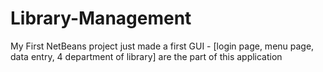 # Library-Management

My First NetBeans project
just made a first GUI - [login page, menu page, data entry, 4 department of library] are the part of this application
